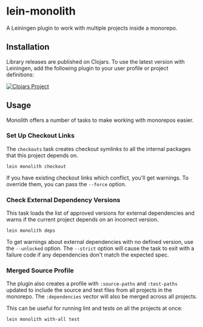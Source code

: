 lein-monolith
=============

A Leiningen plugin to work with multiple projects inside a monorepo.

## Installation

Library releases are published on Clojars. To use the latest version with
Leiningen, add the following plugin to your user profile or project
definitions:

[![Clojars Project](http://clojars.org/mvxcvi/lein-monolith/latest-version.svg)](http://clojars.org/mvxcvi/lein-monolith)

## Usage

Monolith offers a number of tasks to make working with monorepos easier.

### Set Up Checkout Links

The `checkouts` task creates checkout symlinks to all the internal packages that
this project depends on.

```
lein monolith checkout
```

If you have existing checkout links which conflict, you'll get warnings. To
override them, you can pass the `--force` option.

### Check External Dependency Versions

This task loads the list of approved versions for external dependencies and
warns if the current project depends on an incorrect version.

```
lein monolith deps
```

To get warnings about external dependencies with no defined version, use the
`--unlocked` option. The `--strict` option will cause the task to exit with a
failure code if any dependencies don't match the expected spec.

### Merged Source Profile

The plugin also creates a profile with `:source-paths` and `:test-paths` updated
to include the source and test files from all projects in the monorepo. The
`:dependencies` vector will also be merged across all projects.

This can be useful for running lint and tests on all the projects at once:

```
lein monolith with-all test
```
